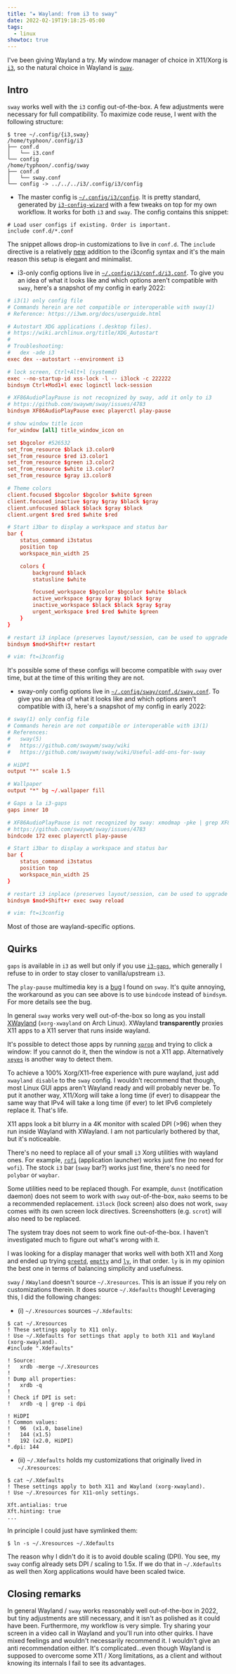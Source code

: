```yaml
---
title: "★ Wayland: from i3 to sway"
date: 2022-02-19T19:18:25-05:00
tags:
  - linux
showtoc: true
---
```


I've been giving Wayland a try. My window manager of choice in X11/Xorg is [`i3`](https://i3wm.org/), so the natural choice in Wayland is [`sway`](https://swaywm.org/).

<!--more-->

## Intro

`sway` works well with the `i3` config out-of-the-box. A few adjustments were necessary for full compatibility. To maximize code reuse, I went with the following structure:

```shell
$ tree ~/.config/{i3,sway}
/home/typhoon/.config/i3
├── conf.d
│   └── i3.conf
└── config
/home/typhoon/.config/sway
├── conf.d
│   └── sway.conf
└── config -> ../../../i3/.config/i3/config
```

- The master config is
  [`~/.config/i3/config`](https://github.com/thiagowfx/.dotfiles/blob/master/i3/.config/i3/config).
  It is pretty standard, generated by
  [`i3-config-wizard`](https://build.i3wm.org/docs/i3-config-wizard.html) with
  a few tweaks on top for my own workflow. It works for both `i3` and `sway`.
  The config contains this snippet:

```
# Load user configs if existing. Order is important.
include conf.d/*.conf
```

The snippet allows drop-in customizations to live in `conf.d`. The `include` directive is a relatively [new](https://github.com/i3/i3/pull/4420) addition to the i3config syntax and it's the main reason this setup is elegant and minimalist.

- i3-only config options live in [`~/.config/i3/conf.d/i3.conf`](https://github.com/thiagowfx/.dotfiles/blob/master/i3/.config/i3/conf.d/i3.conf). To give you an idea of what it looks like and which options aren't compatible with `sway`, here's a snapshot of my config in early 2022:

```conf
# i3(1) only config file
# Commands herein are not compatible or interoperable with sway(1)
# Reference: https://i3wm.org/docs/userguide.html

# Autostart XDG applications (.desktop files).
# https://wiki.archlinux.org/title/XDG_Autostart
#
# Troubleshooting:
#   dex -ade i3
exec dex --autostart --environment i3

# lock screen, Ctrl+Alt+l (systemd)
exec --no-startup-id xss-lock -l -- i3lock -c 222222
bindsym Ctrl+Mod1+l exec loginctl lock-session

# XF86AudioPlayPause is not recognized by sway, add it only to i3
# https://github.com/swaywm/sway/issues/4783
bindsym XF86AudioPlayPause exec playerctl play-pause

# show window title icon
for_window [all] title_window_icon on

set $bgcolor #526532
set_from_resource $black i3.color0
set_from_resource $red i3.color1
set_from_resource $green i3.color2
set_from_resource $white i3.color7
set_from_resource $gray i3.color8

# Theme colors
client.focused $bgcolor $bgcolor $white $green
client.focused_inactive $gray $gray $black $gray
client.unfocused $black $black $gray $black
client.urgent $red $red $white $red

# Start i3bar to display a workspace and status bar
bar {
    status_command i3status
    position top
    workspace_min_width 25

    colors {
        background $black
        statusline $white

        focused_workspace $bgcolor $bgcolor $white $black
        active_workspace $gray $gray $black $gray
        inactive_workspace $black $black $gray $gray
        urgent_workspace $red $red $white $green
    }
}

# restart i3 inplace (preserves layout/session, can be used to upgrade i3)
bindsym $mod+Shift+r restart

# vim: ft=i3config
```

It's possible some of these configs will become compatible with `sway` over time, but at the time of this writing they are not.

- sway-only config options live in [`~/.config/sway/conf.d/sway.conf`](https://github.com/thiagowfx/.dotfiles/blob/master/sway/.config/sway/conf.d/sway.conf). To give you an idea of what it looks like and which options aren't compatible with i3, here's a snapshot of my config in early 2022:

```conf
# sway(1) only config file
# Commands herein are not compatible or interoperable with i3(1)
# References:
#   sway(5)
#   https://github.com/swaywm/sway/wiki
#   https://github.com/swaywm/sway/wiki/Useful-add-ons-for-sway

# HiDPI
output "*" scale 1.5

# Wallpaper
output "*" bg ~/.wallpaper fill

# Gaps a la i3-gaps
gaps inner 10

# XF86AudioPlayPause is not recognized by sway: xmodmap -pke | grep XF86AudioPlay
# https://github.com/swaywm/sway/issues/4783
bindcode 172 exec playerctl play-pause

# Start i3bar to display a workspace and status bar
bar {
    status_command i3status
    position top
    workspace_min_width 25
}

# restart i3 inplace (preserves layout/session, can be used to upgrade i3)
bindsym $mod+Shift+r exec sway reload

# vim: ft=i3config
```

Most of those are wayland-specific options.

## Quirks

`gaps` is available in `i3` as well but only if you use
[`i3-gaps`](https://github.com/Airblader/i3), which generally I refuse to in
order to stay closer to vanilla/upstream `i3`.

The `play-pause` multimedia key is
a [bug](https://github.com/swaywm/sway/issues/4783) I found on `sway`. It's quite
annoying, the workaround as you can see above is to use `bindcode` instead of
`bindsym`. For more details see the bug.

In general `sway` works very well out-of-the-box so long as you install
[XWayland](https://wayland.freedesktop.org/xserver.html) (`xorg-xwayland` on
Arch Linux). XWayland **transparently** proxies X11 apps to a X11 server that
runs inside wayland.

It's possible to detect those apps by running
[`xprop`](https://www.x.org/releases/X11R7.5/doc/man/man1/xprop.1.html) and
trying to click a window: If you cannot do it, then the window is not a X11
app. Alternatively
[`xeyes`](https://unix.stackexchange.com/questions/162769/what-is-the-purpose-of-xeyes)
is another way to detect them.

To achieve a 100% Xorg/X11-free experience with pure wayland, just add
`xwayland disable` to the `sway` config. I wouldn't recommend that though, most
Linux GUI apps aren't Wayland ready and will probably never be. To put it
another way, X11/Xorg will take a long time (if ever) to disappear the same way
that IPv4 will take a long time (if ever) to let IPv6 completely replace it.
That's life.

X11 apps look a bit blurry in a 4K monitor with scaled DPI (>96) when they run
inside Wayland with XWayland. I am not particularly bothered by that, but it's
noticeable.

There's no need to replace all of your small `i3` Xorg utilities with wayland
ones. For example, [`rofi`](https://github.com/davatorium/rofi) (application
launcher) works just fine (no need for `wofi`). The stock `i3` bar (`sway` bar?)
works just fine, there's no need for `polybar` or `waybar`.

Some utilities need to be replaced though. For example, `dunst` (notification
daemon) does not seem to work with `sway` out-of-the-box, `mako` seems to be a
recommended replacement. `i3lock` (lock screen) also does not work, `sway`
comes with its own screen lock directives. Screenshotters (e.g. `scrot`) will
also need to be replaced.

The system tray does not seem to work fine out-of-the-box. I haven't
investigated much to figure out what's wrong with it.

I was looking for a display manager that works well with both X11 and Xorg and
ended up trying [`greetd`](https://git.sr.ht/~kennylevinsen/greetd),
[`emptty`](https://github.com/tvrzna/emptty/) and
[`ly`](https://github.com/fairyglade/ly), in that order. `ly` is in my opinion
the best one in terms of balancing simplicity and usefulness.

`sway` / `XWayland` doesn't source `~/.Xresources`. This is an issue if you
rely on customizations therein. It does source `~/.Xdefaults` though!
Leveraging this, I did the following changes:

- (i) `~/.Xresources` sources `~/.Xdefaults`:

```shell
$ cat ~/.Xresources
! These settings apply to X11 only.
! Use ~/.Xdefaults for settings that apply to both X11 and Wayland (xorg-xwayland).
#include ".Xdefaults"

! Source:
!   xrdb -merge ~/.Xresources
!
! Dump all properties:
!   xrdb -q
!
! Check if DPI is set:
!   xrdb -q | grep -i dpi

! HiDPI
! Common values:
!   96  (x1.0, baseline)
!   144 (x1.5)
!   192 (x2.0, HiDPI)
*.dpi: 144
```

- (ii) `~/.Xdefaults` holds my customizations that originally lived in `~/.Xresources`:

```shell
$ cat ~/.Xdefaults
! These settings apply to both X11 and Wayland (xorg-xwayland).
! Use ~/.Xresources for X11-only settings.

Xft.antialias: true
Xft.hinting: true
...
```

In principle I could just have symlinked them:

```shell
$ ln -s ~/.Xresources ~/.Xdefaults
```

The reason why I didn't do it is to avoid double scaling (DPI). You see, my
`sway` config already sets DPI / scaling to 1.5x. If we do that in
`~/.Xdefaults` as well then Xorg applications would have been scaled twice.

## Closing remarks

In general Wayland / `sway` works reasonably well out-of-the-box in 2022, but
tiny adjustments are still necessary, and it isn't as polished as it could have
been. Furthermore, my workflow is very simple. Try sharing your screen in a
video call in Wayland and you'll run into other quirks. I have mixed feelings
and wouldn't necessarily recommend it. I wouldn't give an anti recommendation
either. It's complicated...even though Wayland is supposed to overcome some X11
/ Xorg limitations, as a client and without knowing its internals I fail to see
its advantages.
